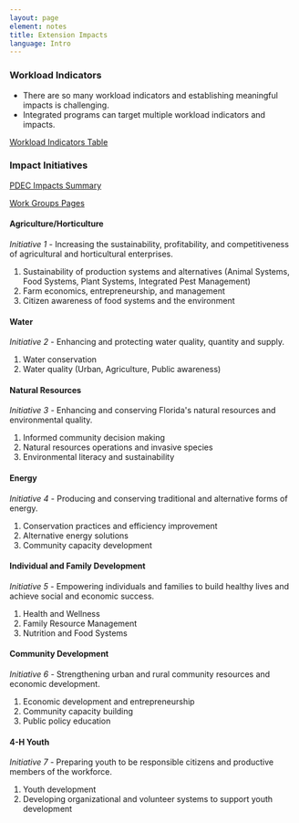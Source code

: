 ```yaml
---
layout: page
element: notes
title: Extension Impacts
language: Intro
---
```


### Workload Indicators

- There are so many workload indicators and establishing meaningful impacts is
challenging.
- Integrated programs can target multiple workload indicators and impacts.

[Workload Indicators Table](http://pdec.ifas.ufl.edu/workload/WorkloadIndicatorsContacts.pdf)

### Impact Initiatives 

[PDEC Impacts Summary](http://pdec.ifas.ufl.edu/impacts/)

[Work Groups Pages](http://pdec.ifas.ufl.edu/teams/u.pl)

#### Agriculture/Horticulture

*Initiative 1* - Increasing the sustainability, profitability, and competitiveness 
of agricultural and horticultural enterprises.


1. Sustainability of production systems and alternatives
   (Animal Systems, Food Systems, Plant Systems, Integrated Pest Management)
2. Farm economics, entrepreneurship, and management
3. Citizen awareness of food systems and the environment

#### Water

*Initiative 2* - Enhancing and protecting water quality, quantity and supply.

1. Water conservation      
2. Water quality (Urban, Agriculture, Public awareness)
   
#### Natural Resources
    
*Initiative 3* - Enhancing and conserving Florida's natural resources and 
environmental quality.

1. Informed community decision making
2. Natural resources operations and invasive species
3. Environmental literacy and sustainability

#### Energy

*Initiative 4* - Producing and conserving traditional and alternative forms of 
energy.

1. Conservation practices and efficiency improvement
2. Alternative energy solutions
3. Community capacity development

#### Individual and Family Development

*Initiative 5* - Empowering individuals and families to build healthy lives and achieve social and economic success.

1. Health and Wellness
2. Family Resource Management
3. Nutrition and Food Systems
    
#### Community Development

*Initiative 6* - Strengthening urban and rural community resources and economic development.

1. Economic development and entrepreneurship
2. Community capacity building
3. Public policy education
    
#### 4-H Youth
    
*Initiative 7* - Preparing youth to be responsible citizens and productive
members of the workforce.

1. Youth development
2. Developing organizational and volunteer systems to support youth development
